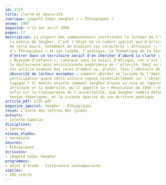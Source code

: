 ```yaml
---
id: 2725
title: Clarté et obscurité
rubrique: Léopold Sédar Senghor : « Éthiopiques »
annee: 1997
magazine: n°12 1er avril 1998
pages: 17
description: La plupart des commentateurs avertissent le lecteur de l’obscurité de
  la poésie de Senghor. C’est l’objet de ce numéro spécial que d’éclairer des aspects
  de cette œuvre, notamment en étudiant ses caractères « africains », la langue originale
  d’« Éthiopiques » et son rythme, l’analogie, la thématique de la terre. Une manière
  d’entrer dans ce territoire serait d’en chercher d’abord la clarté : l’éloge du
  « Royaume d’enfance », lumineux sous le soleil d’Afrique, car c’est un monde d’avant
  la douloureuse mais enrichissante expérience de l’altérité. Dans un deuxième temps,
  cet article examine des zones d’ombre ou, plutôt, lève l’obstacle de notre propre
  obscurité de lecteur européen : comment aborder un lyrisme de l’émotion et de la
  participation quand notre culture repose essentiellement sur l’objectivité et la
  logique ? Il montre ensuite comment Senghor trouve sa voie en rapprochant la pensée
  africaine et la modernité, qu’il appelle la « Révolution de 1889 » et s’interroge
  enfin sur la transparence de l’universalité, que Senghor semble défendre dans ses
  textes théoriques, et la vivante opacité de son écriture poétique.
article_pdf: 2725.pdf
magazine_special: Senghor : Éthiopiques
revue: L’école des lettres des lycées
auteurs:
- Colette Camelin
disciplines:
- lettres
niveau_etudes:
- terminale
oeuvres:
- Éthiopiques
ecrivains:
- Léopold Sédar Senghor
programmes:
- objet d’étude - littérature contemporaine
siecles:
- 20e siècle
---
```

